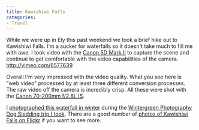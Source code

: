 ```yaml
---
title: Kawishiwi Falls
categories:
- Travel
---
```


While we were up in Ely this past weekend we took a brief hike out to Kawishiwi Falls. I'm a sucker for waterfalls so it doesn't take much to fill me with awe. I took video with the [Canon 5D Mark II](http://www.usa.canon.com/consumer/controller?act=ModelInfoAct&fcategoryid=139&modelid=17662) to capture the scene and continue to get comfortable with the video capabilities of the camera.
http://vimeo.com/6577639

Overall I'm very impressed with the video quality. What you see here is "web video" processed by at least three different conversion processes. The raw video off the camera is incredibly crisp. All these were shot with the [Canon 70-200mm f/2.8L IS](http://www.usa.canon.com/consumer/controller?act=ModelInfoAct&fcategoryid=150&modelid=7469).

I [photographed this waterfall in winter](http://www.flickr.com/photos/jthingelstad/tags/kawishiwifalls/) during the [Wintergreen Photography Dog Sledding trip I took](/thingelstad/photos-from-wintergreen-dog-sledding-trip). There are a good number of [photos of Kawishiwi Falls on Flickr](http://www.flickr.com/photos/tags/kawishiwifalls/interesting/) if you want to see more.
